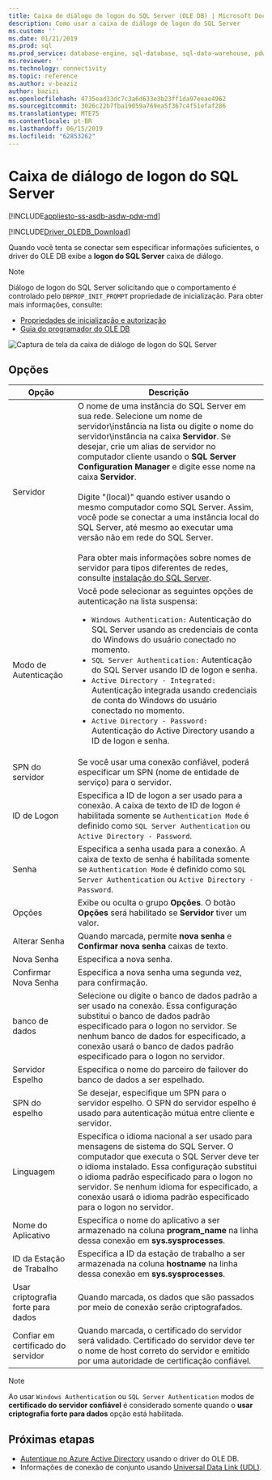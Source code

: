 ```yaml
---
title: Caixa de diálogo de logon do SQL Server (OLE DB) | Microsoft Docs
description: Como usar a caixa de diálogo de logon do SQL Server
ms.custom: ''
ms.date: 01/21/2019
ms.prod: sql
ms.prod_service: database-engine, sql-database, sql-data-warehouse, pdw
ms.reviewer: ''
ms.technology: connectivity
ms.topic: reference
ms.author: v-beaziz
author: bazizi
ms.openlocfilehash: 4735ead33dc7c3a6d633e3b23ff1da97eeae4962
ms.sourcegitcommit: 3026c22b7fba19059a769ea5f367c4f51efaf286
ms.translationtype: MTE75
ms.contentlocale: pt-BR
ms.lasthandoff: 06/15/2019
ms.locfileid: "62853262"
---
```

# <a name="sql-server-login-dialog-box"></a>Caixa de diálogo de logon do SQL Server
[!INCLUDE[appliesto-ss-asdb-asdw-pdw-md](../../../includes/appliesto-ss-asdb-asdw-pdw-md.md)]

[!INCLUDE[Driver_OLEDB_Download](../../../includes/driver_oledb_download.md)]

Quando você tenta se conectar sem especificar informações suficientes, o driver do OLE DB exibe a **logon do SQL Server** caixa de diálogo.

> [!NOTE]  
> Diálogo de logon do SQL Server solicitando que o comportamento é controlado pelo `DBPROP_INIT_PROMPT` propriedade de inicialização. Para obter mais informações, consulte:
> - [Propriedades de inicialização e autorização](../ole-db-data-source-objects/initialization-and-authorization-properties.md)
> - [Guia do programador do OLE DB](https://go.microsoft.com/fwlink/?linkid=2067702)

![Captura de tela da caixa de diálogo de logon do SQL Server](../media/sql-server-login-dialog.png)

## <a name="options"></a>Opções
|Opção|Descrição|
|---   |---        |
|Servidor|O nome de uma instância do SQL Server em sua rede. Selecione um nome de servidor\instância na lista ou digite o nome do servidor\instância na caixa **Servidor**. Se desejar, crie um alias de servidor no computador cliente usando o **SQL Server Configuration Manager** e digite esse nome na caixa **Servidor**. <br/><br/>Digite "(local)" quando estiver usando o mesmo computador como SQL Server. Assim, você pode se conectar a uma instância local do SQL Server, até mesmo ao executar uma versão não em rede do SQL Server.<br/><br/>Para obter mais informações sobre nomes de servidor para tipos diferentes de redes, consulte [instalação do SQL Server](https://go.microsoft.com/fwlink/?linkid=2067541).|
|Modo de Autenticação|Você pode selecionar as seguintes opções de autenticação na lista suspensa:<br/><ul><li>`Windows Authentication:` Autenticação do SQL Server usando as credenciais de conta do Windows do usuário conectado no momento.</li><li>`SQL Server Authentication:` Autenticação do SQL Server usando ID de logon e senha.</li><li>`Active Directory - Integrated:` Autenticação integrada usando credenciais de conta do Windows do usuário conectado no momento.</li><li>`Active Directory - Password:` Autenticação do Active Directory usando a ID de logon e senha.</li></ul>|
|SPN do servidor|Se você usar uma conexão confiável, poderá especificar um SPN (nome de entidade de serviço) para o servidor.|
|ID de Logon|Especifica a ID de logon a ser usado para a conexão. A caixa de texto de ID de logon é habilitada somente se `Authentication Mode` é definido como `SQL Server Authentication` ou `Active Directory - Password`.|
|Senha|Especifica a senha usada para a conexão. A caixa de texto de senha é habilitada somente se `Authentication Mode` é definido como `SQL Server Authentication` ou `Active Directory - Password`.|
|Opções|Exibe ou oculta o grupo **Opções**. O botão **Opções** será habilitado se **Servidor** tiver um valor.|
|Alterar Senha|Quando marcada, permite **nova senha** e **Confirmar nova senha** caixas de texto.|
|Nova Senha|Especifica a nova senha.|
|Confirmar Nova Senha|Especifica a nova senha uma segunda vez, para confirmação.|
|banco de dados|Selecione ou digite o banco de dados padrão a ser usado na conexão. Essa configuração substitui o banco de dados padrão especificado para o logon no servidor. Se nenhum banco de dados for especificado, a conexão usará o banco de dados padrão especificado para o logon no servidor.|
|Servidor Espelho|Especifica o nome do parceiro de failover do banco de dados a ser espelhado.|
|SPN do espelho|Se desejar, especifique um SPN para o servidor espelho. O SPN do servidor espelho é usado para autenticação mútua entre cliente e servidor.|
|Linguagem|Especifica o idioma nacional a ser usado para mensagens de sistema do SQL Server. O computador que executa o SQL Server deve ter o idioma instalado. Essa configuração substitui o idioma padrão especificado para o logon no servidor. Se nenhum idioma for especificado, a conexão usará o idioma padrão especificado para o logon no servidor.|
|Nome do Aplicativo|Especifica o nome do aplicativo a ser armazenado na coluna **program_name** na linha dessa conexão em **sys.sysprocesses**.|
|ID da Estação de Trabalho|Especifica a ID da estação de trabalho a ser armazenada na coluna **hostname** na linha dessa conexão em **sys.sysprocesses**.|
|Usar criptografia forte para dados|Quando marcada, os dados que são passados por meio de conexão serão criptografados.|
|Confiar em certificado do servidor|Quando marcada, o certificado do servidor será validado. Certificado do servidor deve ter o nome de host correto do servidor e emitido por uma autoridade de certificação confiável.|

> [!NOTE]  
> Ao usar `Windows Authentication` ou `SQL Server Authentication` modos de **certificado do servidor confiável** é considerado somente quando o **usar criptografia forte para dados** opção está habilitada.

## <a name="next-steps"></a>Próximas etapas
- [Autentique no Azure Active Directory](../features/using-azure-active-directory.md) usando o driver do OLE DB.
- Informações de conexão de conjunto usando [Universal Data Link (UDL)](data-link-pages.md).